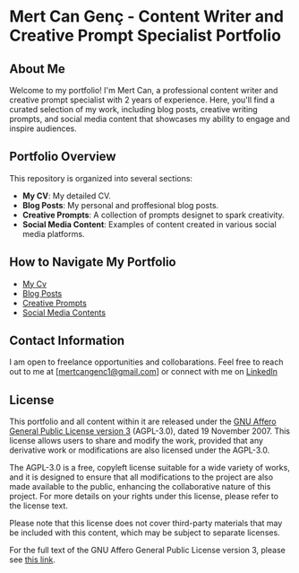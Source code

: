 # Mert Can Genç - Content Writer and Creative Prompt Specialist Portfolio

## About Me
Welcome to my portfolio! I'm Mert Can, a professional content writer and creative prompt specialist with 2 years of experience. Here, you'll find a curated selection of my work, including blog posts, creative writing prompts, and social media content that showcases my ability to engage and inspire audiences.

## Portfolio Overview
This repository is organized into several sections:
- **My CV**: My detailed CV.
- **Blog Posts**: My personal and proffesional blog posts.
- **Creative Prompts**: A collection of prompts designet to spark creativity.
- **Social Media Content**: Examples of content created in various social media platforms.

## How to Navigate My Portfolio
- [My Cv](https://github.com/lukecan/portfolio/cv.md)
- [Blog Posts](https://github.com/lukecan/portfolio/blog-posts)
- [Creative Prompts](https://github.com/lukecan/portfolio/creative-prompts)
- [Social Media Contents](https://github.com/lukecan/portfolio/social-media-contents)

## Contact Information
I am open to freelance opportunities and collobarations. Feel free to reach out to me at [mertcangenc1@gmail.com] or connect with me on [LinkedIn](https://www.linkedin.com/in/mertcangenc/)

## License
This portfolio and all content within it are released under the [GNU Affero General Public License version 3](https://www.gnu.org/licenses/agpl-3.0.en.html) (AGPL-3.0), dated 19 November 2007. This license allows users to share and modify the work, provided that any derivative work or modifications are also licensed under the AGPL-3.0.

The AGPL-3.0 is a free, copyleft license suitable for a wide variety of works, and it is designed to ensure that all modifications to the project are also made available to the public, enhancing the collaborative nature of this project. For more details on your rights under this license, please refer to the license text.

Please note that this license does not cover third-party materials that may be included with this content, which may be subject to separate licenses.

For the full text of the GNU Affero General Public License version 3, please see [this link](https://www.gnu.org/licenses/agpl-3.0.en.html).
